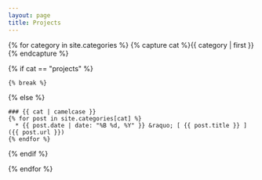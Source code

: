 ```yaml
---
layout: page
title: Projects
---
```


{% for category in site.categories %}
{% capture cat %}{{ category | first }}{% endcapture %}

{% if cat == "projects" %}

	{% break %}

{% else %}

	### {{ cat | camelcase }}
	{% for post in site.categories[cat] %}
	  * {{ post.date | date: "%B %d, %Y" }} &raquo; [ {{ post.title }} ]({{ post.url }})
	{% endfor %}

{% endif %}

{% endfor %}